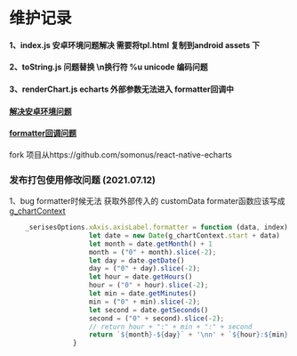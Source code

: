 # 维护记录
#### 1、index.js 安卓环境问题解决 需要将tpl.html 复制到android assets 下

#### 2、toString.js 问题替换 \n换行符 %u unicode 编码问题
#### 3、renderChart.js echarts 外部参数无法进入 formatter回调中

#### [解决安卓环境问题](https://349989153.github.io/2018/04/16/native-echarts%E7%9A%84%E9%97%AE%E9%A2%98%E6%B1%87%E6%80%BB/)
#### [formatter回调问题](https://github.com/somonus/react-native-echarts/issues/175)

fork 项目从https://github.com/somonus/react-native-echarts

### 发布打包使用修改问题 (2021.07.12)
1、bug formatter时候无法 获取外部传入的 customData formater函数应该写成 [g_chartContext](https://www.shuzhiduo.com/A/A7zgln7nJ4/)
```js
    _serisesOptions.xAxis.axisLabel.formatter = function (data, index) {
					let date = new Date(g_chartContext.start + data)
					let month = date.getMonth() + 1
					month = ("0" + month).slice(-2);
					let day = date.getDate()
					day = ("0" + day).slice(-2);
					let hour = date.getHours()
					hour = ("0" + hour).slice(-2);
					let min = date.getMinutes()
					min = ("0" + min).slice(-2);
					let second = date.getSeconds()
					second = ("0" + second).slice(-2);
					// return hour + ":" + min + ":" + second
					return `${month}-${day}` + '\nn' + `${hour}:${min}:${second}`
				}
```

